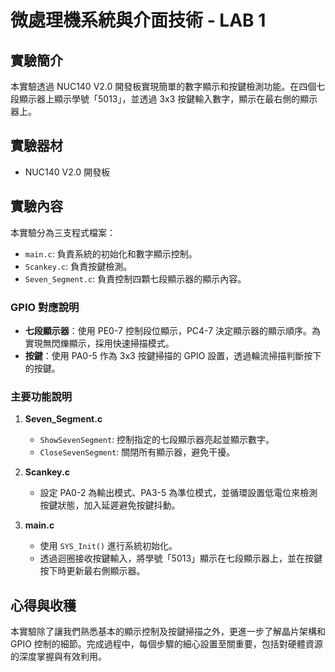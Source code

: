 # 微處理機系統與介面技術 - LAB 1

## 實驗簡介
本實驗透過 NUC140 V2.0 開發板實現簡單的數字顯示和按鍵檢測功能。在四個七段顯示器上顯示學號「5013」，並透過 3x3 按鍵輸入數字，顯示在最右側的顯示器上。

## 實驗器材
- NUC140 V2.0 開發板

## 實驗內容
本實驗分為三支程式檔案：
- `main.c`: 負責系統的初始化和數字顯示控制。
- `Scankey.c`: 負責按鍵檢測。
- `Seven_Segment.c`: 負責控制四顆七段顯示器的顯示內容。

### GPIO 對應說明
- **七段顯示器**：使用 PE0-7 控制段位顯示，PC4-7 決定顯示器的顯示順序。為實現無閃爍顯示，採用快速掃描模式。
- **按鍵**：使用 PA0-5 作為 3x3 按鍵掃描的 GPIO 設置，透過輪流掃描判斷按下的按鍵。

### 主要功能說明
1. **Seven_Segment.c**  
    - `ShowSevenSegment`: 控制指定的七段顯示器亮起並顯示數字。
    - `CloseSevenSegment`: 關閉所有顯示器，避免干擾。
  
2. **Scankey.c**  
    - 設定 PA0-2 為輸出模式、PA3-5 為準位模式，並循環設置低電位來檢測按鍵狀態，加入延遲避免按鍵抖動。

3. **main.c**  
    - 使用 `SYS_Init()` 進行系統初始化。
    - 透過迴圈接收按鍵輸入，將學號「5013」顯示在七段顯示器上，並在按鍵按下時更新最右側顯示器。

## 心得與收穫
本實驗除了讓我們熟悉基本的顯示控制及按鍵掃描之外，更進一步了解晶片架構和 GPIO 控制的細節。完成過程中，每個步驟的細心設置至關重要，包括對硬體資源的深度掌握與有效利用。

